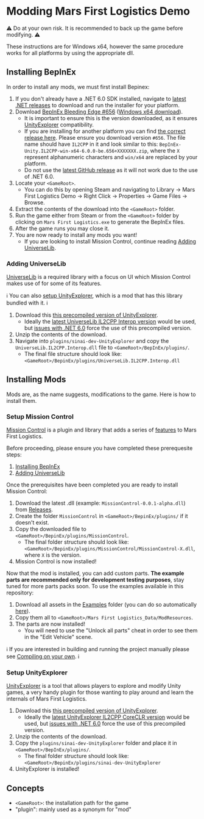 # Modding Mars First Logistics Demo

⚠ Do at your own risk. It is recommended to back up the game before modifying. ⚠

These instructions are for Windows x64, however the same procedure works for all platforms by using the appropriate dll.

## Installing BepInEx

In order to install any mods, we must first install Bepinex:

1. If you don't already have a .NET 6.0 SDK installed, navigate to [latest .NET releases](https://dotnet.microsoft.com/en-us/download/dotnet/6.0) to download and run the installer for your platform.
1. Download [BepInEx Bleeding Edge #656](https://builds.bepinex.dev/projects/bepinex_be) ([Windows x64 download](https://builds.bepinex.dev/projects/bepinex_be/656/BepInEx-Unity.IL2CPP-win-x64-6.0.0-be.656%2Bb3485f4.zip)).
    - It is important to ensure this is the version downloaded, as it ensures [UnityExplorer](https://github.com/sinai-dev/UnityExplorer) compatibility.
    - If you are installing for another platform you can find [the correct release here](https://builds.bepinex.dev/projects/bepinex_be). Please ensure you download version `#656`. The file name should have `IL2CPP` in it and look similar to this: `BepInEx-Unity.IL2CPP-win-x64-6.0.0-be.656+XXXXXXX.zip`, where the `X` represent alphanumeric characters and `win/x64` are replaced by your platform.
    - Do not use the [latest GitHub release](https://github.com/BepInEx/BepInEx/releases) as it will not work due to the use of .NET 6.0.
1. Locate your `<GameRoot>`. 
    - You can do this by opening Steam and navigating to Library → Mars First Logistics Demo → Right Click → Properties → Game Files → Browse.
1. Extract the contents of the download into the `<GameRoot>` folder.
1. Run the game either from Steam or from the `<GameRoot>` folder by clicking on `Mars First Logistics.exe` to generate the BepInEx files.
1. After the game runs you may close it.
1. You are now ready to install any mods you want!
    - If you are looking to install Mission Control, continue reading [Adding UniverseLib](#adding-universelib).

### Adding UniverseLib

[UniverseLib](https://github.com/sinai-dev/UniverseLib) is a required library with a focus on UI which Mission Control makes use of for some of its features. 

ℹ️ You can also [setup UnityExplorer](#setup-unityexplorer), which is a mod that has this library bundled with it. ℹ️

1. Download this [this precompiled version of UnityExplorer](https://locoserver.net/dl/unityexplorer_bie6.zip).
    - Ideally the [latest UniverseLib IL2CPP Interop version](https://github.com/sinai-dev/UniverseLib/releases/latest/download/UniverseLib.Il2Cpp.Interop.zip) would be used, but [issues with .NET 6.0](https://github.com/sinai-dev/UnityExplorer/issues/169#issuecomment-1251730571]) force the use of this precompiled version.
1. Unzip the contents of the download.
1. Navigate into `plugins/sinai-dev-UnityExplorer` and copy the `UniverseLib.IL2CPP.Interop.dll` file to `<GameRoot>/BepInEx/plugins/`.
    - The final file structure should look like: `<GameRoot>/BepinEx/plugins/UniverseLib.IL2CPP.Interop.dll`

## Installing Mods

Mods are, as the name suggests, modifications to the game. Here is how to install them.

### Setup Mission Control

[Mission Control](https://github.com/JordanMajd/MissionControl) is a plugin and library that adds a series of [features](/README.md#features) to Mars First Logistics.

Before proceeding, please ensure you have completed these prerequesite steps:
1. [Installing BepInEx](#installing-bepinex)
2. [Adding UniverseLib](#adding-universelib)

Once the prerequisites have been completed you are ready to install Mission Control:
1. Download the latest .dll (example: `MissionControl-0.0.1-alpha.dll`) from [Releases](https://github.com/JordanMajd/MissionControl/releases).
1. Create the folder `MissionControl` in `<GameRoot>/BepinEx/plugins/` if it doesn't exist.
1. Copy the downloaded file to `<GameRoot>/BepinEx/plugins/MissionControl`.
    - The final folder structure should look like: `<GameRoot>/BepinEx/plugins/MissionControl/MissionControl-X.dll`, where `X` is the version.
1. Mission Control is now installed!

Now that the mod is installed, you can add custom parts. **The example parts are recommended only for development testing purposes**, stay tuned for more parts packs soon. To use the examples available in this repository:
1. Download all assets in the [Examples](https://github.com/JordanMajd/MissionControl/tree/master/Examples) folder (you can do so automatically [here](https://download-directory.github.io/?url=https%3A%2F%2Fgithub.com%2FJordanMajd%2FMissionControl%2Ftree%2Fmaster%2FExamples)).
1. Copy them all to `<GameRoot>/Mars First Logistics_Data/ModResources`.
1. The parts are now installed!
    - You will need to use the "Unlock all parts" cheat in order to see them in the "Edit Vehicle" scene.

ℹ️ If you are interested in building and running the project manually please see [Compiling on your own](/README.md#Compiling-on-your-own). ℹ️ 

### Setup UnityExplorer

[UnityExplorer](https://github.com/sinai-dev/UnityExplorer) is a tool that allows players to explore and modify Unity games, a very handy plugin for those wanting to play around and learn the internals of Mars First Logistics.

1. Download this [this precompiled version of UnityExplorer](https://locoserver.net/dl/unityexplorer_bie6.zip).
    - Ideally the [latest UnityExplorer IL2CPP CoreCLR version](https://github.com/sinai-dev/UnityExplorer/releases/latest/download/UnityExplorer.BepInEx.IL2CPP.CoreCLR.zip) would be used, but [issues with .NET 6.0](https://github.com/sinai-dev/UnityExplorer/issues/169#issuecomment-1251730571]) force the use of this precompiled version.
1. Unzip the contents of the download.
1. Copy the `plugins/sinai-dev-UnityExplorer` folder and place it in `<GameRoot>/BepInEx/plugins/`.
    - The final folder structure should look like: `<GameRoot>/BepinEx/plugins/sinai-dev-UnityExplorer`
1. UnityExplorer is installed!

## Concepts

- `<GameRoot>`: the installation path for the game
- "plugin": mainly used as a synonym for "mod"
